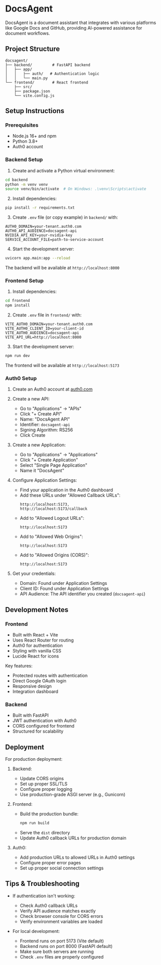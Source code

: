 # DocsAgent

DocsAgent is a document assistant that integrates with various platforms like Google Docs and GitHub, providing AI-powered assistance for document workflows.

## Project Structure

```
docsagent/
├── backend/         # FastAPI backend
│   ├── app/
│   │   ├── auth/   # Authentication logic
│   │   └── main.py
└── frontend/        # React frontend
    ├── src/
    ├── package.json
    └── vite.config.js
```

## Setup Instructions

### Prerequisites

- Node.js 16+ and npm
- Python 3.8+
- Auth0 account

### Backend Setup

1. Create and activate a Python virtual environment:
```bash
cd backend
python -m venv venv
source venv/bin/activate  # On Windows: .\venv\Scripts\activate
```

2. Install dependencies:
```bash
pip install -r requirements.txt
```

3. Create `.env` file (or copy example) in `backend/` with:
```env
AUTH0_DOMAIN=your-tenant.auth0.com
AUTH0_API_AUDIENCE=docsagent-api
NVIDIA_API_KEY=your-nvidia-key
SERVICE_ACCOUNT_FILE=path-to-service-account
```

4. Start the development server:
```bash
uvicorn app.main:app --reload
```

The backend will be available at `http://localhost:8000`

### Frontend Setup

1. Install dependencies:
```bash
cd frontend
npm install
```

2. Create `.env` file in `frontend/` with:
```env
VITE_AUTH0_DOMAIN=your-tenant.auth0.com
VITE_AUTH0_CLIENT_ID=your-client-id
VITE_AUTH0_AUDIENCE=docsagent-api
VITE_API_URL=http://localhost:8000
```

3. Start the development server:
```bash
npm run dev
```

The frontend will be available at `http://localhost:5173`

### Auth0 Setup

1. Create an Auth0 account at [auth0.com](https://auth0.com)

2. Create a new API:
   - Go to "Applications" → "APIs"
   - Click "+ Create API"
   - Name: "DocsAgent API"
   - Identifier: `docsagent-api`
   - Signing Algorithm: RS256
   - Click Create

3. Create a new Application:
   - Go to "Applications" → "Applications"
   - Click "+ Create Application"
   - Select "Single Page Application"
   - Name it "DocsAgent"

4. Configure Application Settings:
   - Find your application in the Auth0 dashboard
   - Add these URLs under "Allowed Callback URLs":
     ```
     http://localhost:5173,
     http://localhost:5173/callback
     ```
   - Add to "Allowed Logout URLs":
     ```
     http://localhost:5173
     ```
   - Add to "Allowed Web Origins":
     ```
     http://localhost:5173
     ```
   - Add to "Allowed Origins (CORS)":
     ```
     http://localhost:5173
     ```

5. Get your credentials:
   - Domain: Found under Application Settings
   - Client ID: Found under Application Settings
   - API Audience: The API identifier you created (`docsagent-api`)

## Development Notes

### Frontend

- Built with React + Vite
- Uses React Router for routing
- Auth0 for authentication
- Styling with vanilla CSS
- Lucide React for icons

Key features:
- Protected routes with authentication
- Direct Google OAuth login
- Responsive design
- Integration dashboard

### Backend

- Built with FastAPI
- JWT authentication with Auth0
- CORS configured for frontend
- Structured for scalability

## Deployment

For production deployment:

1. Backend:
   - Update CORS origins
   - Set up proper SSL/TLS
   - Configure proper logging
   - Use production-grade ASGI server (e.g., Gunicorn)

2. Frontend:
   - Build the production bundle:
     ```bash
     npm run build
     ```
   - Serve the `dist` directory
   - Update Auth0 callback URLs for production domain

3. Auth0:
   - Add production URLs to allowed URLs in Auth0 settings
   - Configure proper error pages
   - Set up proper social connection settings

## Tips & Troubleshooting

- If authentication isn't working:
  - Check Auth0 callback URLs
  - Verify API audience matches exactly
  - Check browser console for CORS errors
  - Verify environment variables are loaded

- For local development:
  - Frontend runs on port 5173 (Vite default)
  - Backend runs on port 8000 (FastAPI default)
  - Make sure both servers are running
  - Check `.env` files are properly configured
